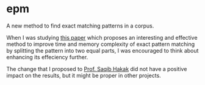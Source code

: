 # epm

A new method to find exact matching patterns in a corpus.

When I was studying [this paper](https://journals.plos.org/plosone/article?id=10.1371/journal.pone.0200912) which proposes an interesting and effective method to improve time and memory complexity of exact pattern matching by splitting the pattern into two equal parts, I was encouraged to think about enhancing its effeciency further.

The change that I proposed to [Prof. Saqib Hakak](https://scholar.google.com/citations?hl=en&user=_16fHwIAAAAJ&view_op=list_works&sortby=pubdate#) did not have a positive impact on the results, but it might be proper in other projects.

